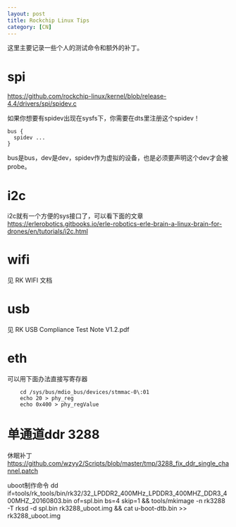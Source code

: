 ```yaml
---
layout: post
title: Rockchip Linux Tips
category: [CN]
---
```



这里主要记录一些个人的测试命令和额外的补丁。


# spi

https://github.com/rockchip-linux/kernel/blob/release-4.4/drivers/spi/spidev.c

如果你想要有spidev出现在sysfs下，你需要在dts里注册这个spidev！

    bus {
      spidev ...
    }

bus是bus，dev是dev，spidev作为虚拟的设备，也是必须要声明这个dev才会被probe。


# i2c

i2c就有一个方便的sys接口了，可以看下面的文章
https://erlerobotics.gitbooks.io/erle-robotics-erle-brain-a-linux-brain-for-drones/en/tutorials/i2c.html


# wifi

见 RK WIFI 文档 

# usb

见 RK USB Compliance Test Note V1.2.pdf

# eth

可以用下面办法直接写寄存器

        cd /sys/bus/mdio_bus/devices/stmmac-0\:01
        echo 20 > phy_reg
        echo 0x400 > phy_regValue

# 单通道ddr 3288

休眠补丁
https://github.com/wzyy2/Scripts/blob/master/tmp/3288_fix_ddr_single_channel.patch

uboot制作命令
dd if=tools/rk_tools/bin/rk32/32_LPDDR2_400MHz_LPDDR3_400MHZ_DDR3_400MHZ_20160803.bin
of=spl.bin bs=4 skip=1 && tools/mkimage -n rk3288 -T rksd -d spl.bin
rk3288_uboot.img && cat u-boot-dtb.bin >> rk3288_uboot.img

